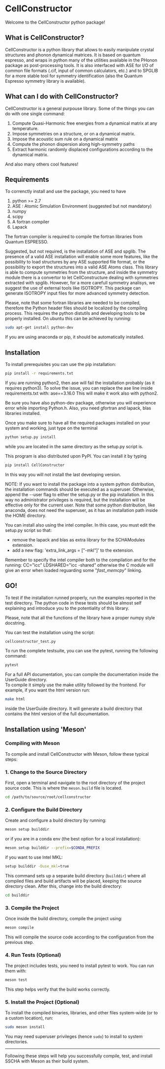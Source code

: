 # CellConstructor

Welcome to the CellConstructor python package!

## What is CellConstructor?
CellConstructor is a python library that allows to easily manipulate crystal structures and phonon dynamical matrices.
It is based on quantum espresso, and wraps in python many of the utilities available in the PHonon package as post-processing tools.
It is also interfaced with ASE for I/O of common file formats (.cif, input of common calculators, etc.) and to SPGLIB for a more stable tool for symmetry identification (also the Quantum Espresso symmetry library is available).


## What can I do with CellConstructor?
CellConstructor is a general purpouse library. Some of the things you can do with one single command:

1. Compute Quasi-Harmonic free energies from a dynamical matrix at any temperature.
2. Impose symmetries on a structure, or on a dynamical matrix.
3. Impose the acoustic sum rule on a dynamical matrix
4. Compute the phonon dispersion along high-symmetry paths
5. Extract harmonic randomly displaced configurations according to the dynamical matrix.

And also many others cool features!

## Requirements

To correnctly install and use the package, you need to have
1. python >= 2.7
2. ASE : Atomic Simulation Environment (suggested but not mandatory)
3. numpy
4. scipy
5. A fortran compiler
6. Lapack

The fortran compiler is required to compile the fortran libraries
from Quantum ESPRESSO.

Suggested, but not required, is the installation of ASE and spglib.
The presence of a valid ASE installation will enable some more features,
like the possibility to load structures by any ASE supported file format,
or the possibility to export the structures into a valid ASE Atoms class.
This library is able to compute symmetries from the structure,
and inside the symmetry module there is a convertor to let CellConstructure
dealing with symmetries extracted with spglib.
However, for a more carefull symmetry analisys, we suggest the use of external tools like ISOTROPY.
This package can generate ISOTROPY input files for more advanced symmetry detection.

Please, note that some fortran libraries are needed to be compiled, therefore the Python header files should be localized by the compiling process.
This requires the python distutils and developing tools to be properly installed.
On ubuntu this can be achieved by running:
```bash
sudo apt-get install python-dev
```

If you are using anaconda or pip, it should be automatically installed.


## Installation

To install prerequisites you can use the pip installation:
```bash
pip install -r requirements.txt
```
If you are running python2, then ase will fail the installation probably (as it requires python3).
To solve the issue, you can replace the ase line inside requirements.txt with:
ase==3.16.0
This will make it work also with python2.

Be sure you have also python-dev package, otherwise you will experience error while importing Python.h.
Also, you need gfortran and lapack, blas libraries installed.

Once you make sure to have all the required packages installed on your system
and working, just type on the terminal

```bash
python setup.py install
```

while you are located in the same directory as the setup.py script is.

This program is also distributed upon PyPI. You can install it by typing

```bash
pip install CellConstructor
```
In this way you will not install the last developing version.

<!--

If the compilation of the modules fails and you are using
an anaconda module on a 64bit machine, you have to install the conda gcc version.
You can do this by typing (on Linux):

```bash
conda install gxx_linux-64
```
or (on MacOS):
```bash
conda install clangxx_osx-64
```
-->


NOTE:
If you want to install the package into a system python distribution, the
installation commands should be executed as a superuser.
Otherwise, append the --user flag to either the setup.py or the pip installation.
In this way no administrator privileges is required, but the installation will be effective only for the current user.
Note that some python distribution, like anaconda, does not need the superuser, as it has an installation path inside the HOME directory.

You can install also using the intel compiler.
In this case, you must edit the setup.py script so that:
- remove the lapack and blas as extra library for the SCHAModules extension.
- add a new flag: 'extra_link_args = ["-mkl"]' to the extension.

Remember to specify the intel compiler both to the compilation and for the running:
CC="icc"
LDSHARED="icc -shared"
otherwise the C module will give an error when loaded reguarding some "_fast_memcpy_" linking.


## GO!

To test if the installation runned properly, run the examples reported
in the test directory. The python code in these tests should be
almost self explaining and introduce you to the potentiality of this library.

Please, note that all the functions of the library have a proper numpy style
docstring.

You can test the installation using the script:
```bash
cellconstructor_test.py
```

To run the complete testsuite, you can use the pytest, running the following command:
```bash
pytest
```

For a full API documentation, you can compile the documentation inside the UserGuide directory.  
To compile it simply use the make utility followed by the frontend.
For example, if you want the html version run:
```bash
make html
```
inside the UserGuide directory. It will generate a build directory that contains the html version of the full documentation.

## Installation using 'Meson'

### Compiling with Meson

To compile and install CellConstructor with Meson, follow these typical steps:

### 1. Change to the Source Directory

First, open a terminal and navigate to the root directory of the project source code. This is where the `meson.build` file is located.

```bash
cd /path/to/source/root/cellconstructor
```


### 2. Configure the Build Directory

Create and configure a build directory by running:

```bash
meson setup builddir
```

or if you are in a conda env (the best option for a local installation):
```bash
meson setup builddir --prefix=$CONDA_PREFIX
```

if you want to use Intel MKL:
```bash
setup builddir -Duse_mkl=true
```

This command sets up a separate build directory (`builddir`) where all compiled files and build artifacts will be placed, keeping the source directory clean. After this, change into the build directory:

```bash
cd builddir
```


### 3. Compile the Project

Once inside the build directory, compile the project using:

```bash
meson compile
```

This will compile the source code according to the configuration from the previous step.

### 4. Run Tests (Optional)

The project includes tests, you need to install pytest to work. You can run them with:

```bash
meson test
```

This step helps verify that the build works correctly.

### 5. Install the Project (Optional)

To install the compiled binaries, libraries, and other files system-wide (or to a custom location), run:

```bash
sudo meson install
```

You may need superuser privileges (hence `sudo`) to install to system directories.

***

Following these steps will help you successfully compile, test, and install SSCHA with Meson as their build system.

